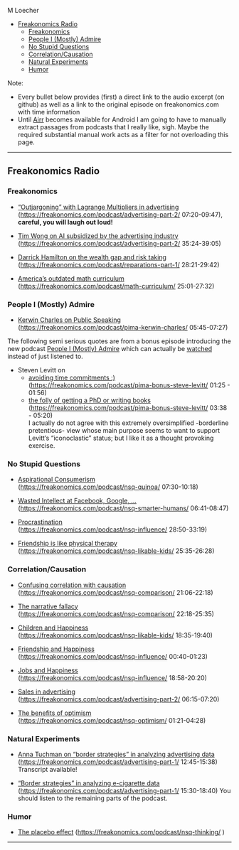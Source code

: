 M Loecher

  - [Freakonomics Radio](#freakonomics-radio)
      - [Freakonomics](#freakonomics)
      - [People I (Mostly) Admire](#people-i-mostly-admire)
      - [No Stupid Questions](#no-stupid-questions)
      - [Correlation/Causation](#correlationcausation)
      - [Natural Experiments](#natural-experiments)
      - [Humor](#humor)

Note:

  - Every bullet below provides (first) a direct link to the audio
    excerpt (on github) as well as a link to the original episode on
    freakonomics.com with time information
  - Until [Airr](https://www.airr.io/) becomes available for Android I
    am going to have to manually extract passages from podcasts that I
    really like, sigh. Maybe the required substantial manual work acts
    as a filter for not overloading this page.

-----

## Freakonomics Radio

### Freakonomics

  - [“Outjargoning” with Lagrange Multipliers in
    advertising](/assets/podcasts/excerpts/vlc-record-2021-01-03-11h04m45s-Does%20Advertising%20Actually%20Work_Part%202_Digital.mp3)  
    (<https://freakonomics.com/podcast/advertising-part-2/>
    07:20-09:47), **careful, you will laugh out loud\!**

  - [Tim Wong on AI subsidized by the advertising
    industry](/assets/podcasts/excerpts/vlc-record-2021-01-03-11h17m02s-Does%20Advertising%20Actually%20Work_Part%202_Digital.mp3)  
    (<https://freakonomics.com/podcast/advertising-part-2/> 35:24-39:05)

  - [Darrick Hamilton on the wealth gap and risk
    taking](/assets/podcasts/excerpts/vlc-record-freak-Should-America-and-FIFA-Pay-Reparations-2821-2942.mp3)  
    (<https://freakonomics.com/podcast/reparations-part-1/> 28:21-29:42)

  - [America’s outdated math
    curriculum](/assets/podcasts/excerpts/vlc-record-freak-America’s%20Math%20Curriculum%20Doesn’t%20Add%20Up-2501-2732.mp3)  
    (<https://freakonomics.com/podcast/math-curriculum/> 25:01-27:32)

### People I (Mostly) Admire

  - [Kerwin Charles on Public
    Speaking](/assets/podcasts/excerpts/vlc-record-2021-01-02-15h08m18s-Kerwin%20Charles_%20“One%20Does%20Not%20Know%20Where%20an%20Insight%20Will%20Come%20From”-.mp3)  
    (<https://freakonomics.com/podcast/pima-kerwin-charles/>
    05:45-07:27)

The following semi serious quotes are from a bonus episode introducing
the new podcast [People I (Mostly)
Admire](https://freakonomics.com/pima/) which can actually be
[watched](https://www.youtube.com/watch?v=vbGMWZYuCt4&feature=youtu.be)
instead of just listened to.

  - Steven Levitt on
      - [avoiding time commitments
        :)](/assets/podcasts/excerpts/vlc-record-Steve%20Levitt_I'm%20Not%20as%20Childlike%20as%20I'd%20Like%20to%20Be-0125-0156.mp3)  
        (<https://freakonomics.com/podcast/pima-bonus-steve-levitt/>
        01:25 - 01:56)
      - [the folly of getting a PhD or writing
        books](/assets/podcasts/excerpts/vlc-record-Steve%20Levitt_I'm%20Not%20as%20Childlike%20as%20I'd%20Like%20to%20Be-0338-0520.mp3)  
        (<https://freakonomics.com/podcast/pima-bonus-steve-levitt/>
        03:38 - 05:20)  
        I actually do not agree with this extremely oversimplified
        -borderline pretentious- view whose main purpose seems to want
        to support Levitt’s “iconoclastic” status; but I like it as a
        thought provoking exercise.

### No Stupid Questions

  - [Aspirational
    Consumerism](/assets/podcasts/excerpts/vlc-record-nsq-Why%20Do%20We%20Buy%20Things%20We-will%20Never%20Use_0730-1018.mp3)  
    (<https://freakonomics.com/podcast/nsq-quinoa/> 07:30-10:18)

  - [Wasted Intellect at Facebook, Google,
    …](/assets/podcasts/excerpts/vlc-record-nsq-Are%20Humans%20Smarter%20or%20Stupider%20Than%20We%20Used%20to%20Be_0641-0847.mp3)  
    (<https://freakonomics.com/podcast/nsq-smarter-humans/> 06:41-08:47)

  - [Procrastination](/assets/podcasts/excerpts/vlc-record-2021-01-02-14h51m20s-How%20Much%20of%20Your%20Life%20Do%20You%20Actually%20Control_-.mp3)  
    (<https://freakonomics.com/podcast/nsq-influence/> 28:50-33:19)

  - [Friendship is like physical
    therapy](/assets/podcasts/excerpts/vlc-record-2021-01-02-14h41m26s-How%20Do%20You%20Raise%20a%20“Likable”%20Kid_-.mp3)  
    (<https://freakonomics.com/podcast/nsq-likable-kids/> 25:35-26:28)

### Correlation/Causation

  - [Confusing correlation with
    causation](/assets/podcasts/excerpts/vlc-record-2021-01-03-10h14m40s-How%20Can%20You%20Stop%20Comparing%20Yourself%20With%20Other%20People_-.mp3)  
    (<https://freakonomics.com/podcast/nsq-comparison/> 21:06-22:18)

  - [The narrative
    fallacy](/assets/podcasts/excerpts/vlc-record-2021-01-03-10h16m07s-How%20Can%20You%20Stop%20Comparing%20Yourself%20With%20Other%20People_-.mp3)  
    (<https://freakonomics.com/podcast/nsq-comparison/> 22:18-25:35)

  - [Children and
    Happiness](/assets/podcasts/excerpts/vlc-record-2021-01-02-14h36m39s-How%20Do%20You%20Raise%20a%20“Likable”%20Kid_-.mp3)  
    (<https://freakonomics.com/podcast/nsq-likable-kids/> 18:35-19:40)

  - [Friendship and
    Happiness](/assets/podcasts/excerpts/vlc-record-2021-01-02-15h01m01s-How%20Much%20Do%20Your%20Friends%20Affect%20Your%20Future_-.mp3)  
    (<https://freakonomics.com/podcast/nsq-influence/> 00:40-01:23)

  - [Jobs and
    Happiness](/assets/podcasts/excerpts/vlc-record-2021-01-02-15h20m23s-How%20Much%20Do%20Your%20Friends%20Affect%20Your%20Future_-.mp3)  
    (<https://freakonomics.com/podcast/nsq-influence/> 18:58-20:20)

  - [Sales in
    advertising](/assets/podcasts/excerpts/vlc-record-2021-01-03-10h59m55s-Does%20Advertising%20Actually%20Work_Part%202_Digital.mp3)  
    (<https://freakonomics.com/podcast/advertising-part-2/> 06:15-07:20)

  - [The benefits of
    optimism](/assets/podcasts/excerpts/vlc-record-nsq-Is%20Optimism%20a%20Luxury%20Good-0121-0428.mp3)  
    (<https://freakonomics.com/podcast/nsq-optimism/> 01:21-04:28)

### Natural Experiments

  - [Anna Tuchman on “border strategies” in analyzing advertising
    data](/assets/podcasts/excerpts/vlc-record-2021-01-03-11h31m21s-Does%20Advertising%20Actually%20Work_Part%201_TV.mp3)  
    (<https://freakonomics.com/podcast/advertising-part-1/> 12:45-15:38)
    Transcript available\!

  - [“Border strategies” in analyzing e-cigarette
    data](/assets/podcasts/excerpts/vlc-record-2021-01-03-11h41m47s-Does%20Advertising%20Actually%20Work_Part%201_TV.mp3)  
    (<https://freakonomics.com/podcast/advertising-part-1/> 15:30-18:40)
    You should listen to the remaining parts of the podcast.

### Humor

  - [The placebo effect](/assets/podcasts/excerpts/)
    (<https://freakonomics.com/podcast/nsq-thinking/> )

-----
